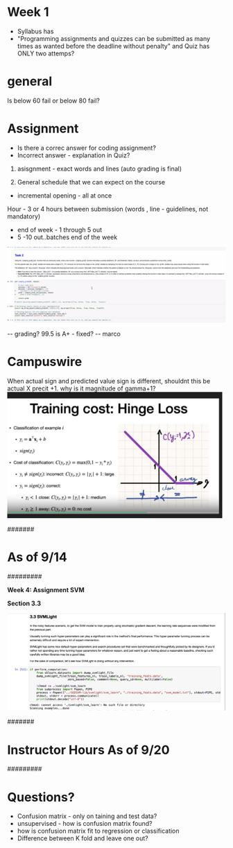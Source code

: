 # Week 1

- Syllabus has 
- "Programming assignments and quizzes can be submitted as many times as wanted before the deadline without penalty" and Quiz has ONLY two attemps?

# general
Is below 60 fail or below 80 fail?

# Assignment

- Is there a correc answer for coding assignment?
- Incorrect answer - explanation in Quiz?
1. asisgnment - exact words and lines (auto grading is final)

2. General schedule that we can expect on the course
- incremental opening - all at once 


Hour - 3 or 4 hours between submission
(words , line - guidelines, not mandatory)
- end of week - 1 through 5 out
- 5 -10 out..batches end of the week

![alt text](image-1.png)

-- grading? 99.5 is A+ - fixed?
-- marco

# Campuswire

When actual sign and predicted value sign is different, shouldnt this be actual X precit +1.
why is it magnitude of gamma+1?
![alt text](image-2.png)

#######
# As of 9/14
#########

**Week 4: Assignment SVM**

**Section 3.3**

![alt text](image-3.png)

#######
# Instructor Hours As of 9/20
#########

# Questions?
- Confusion matrix - only on taining and test data?
- unsupervised - how is confusion matrix found?
- how is confusion matrix fit to regression or classification
- Difference between K fold and leave one out?